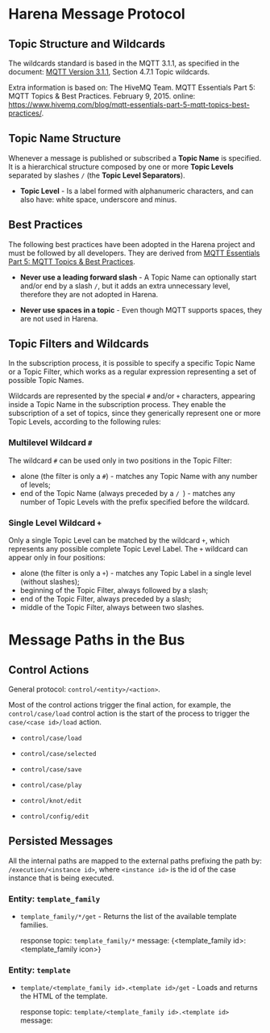 # Harena Message Protocol
## Topic Structure and Wildcards
The wildcards standard is based in the MQTT 3.1.1, as specified in the document: [MQTT Version 3.1.1](http://docs.oasis-open.org/mqtt/mqtt/v3.1.1/os/mqtt-v3.1.1-os.html), Section 4.7.1 Topic wildcards.

Extra information is based on:
The HiveMQ Team. MQTT Essentials Part 5: MQTT Topics & Best Practices. February 9, 2015. online: https://www.hivemq.com/blog/mqtt-essentials-part-5-mqtt-topics-best-practices/.
## Topic Name Structure

Whenever a message is published or subscribed a **Topic Name** is specified. It is a hierarchical structure composed by one or more **Topic Levels** separated by slashes `/` (the **Topic Level Separators**).

* **Topic Level** - Is a label formed with alphanumeric characters, and can also have: white space, underscore and minus.

## Best Practices
The following best practices have been adopted in the Harena project and must be followed by all developers. They are derived from [MQTT Essentials Part 5: MQTT Topics & Best Practices](https://www.hivemq.com/blog/mqtt-essentials-part-5-mqtt-topics-best-practices/).

* **Never use a leading forward slash** - A Topic Name can optionally start and/or end by a slash `/`, but it adds an extra unnecessary level, therefore they are not adopted in Harena.

* **Never use spaces in a topic** - Even though MQTT supports spaces, they are not used in Harena.

## Topic Filters and Wildcards

In the subscription process, it is possible to specify a specific Topic Name or a Topic Filter, which works as a regular expression representing a set of possible Topic Names.

Wildcards are represented by the special `#` and/or `+` characters, appearing inside a Topic Name in the subscription process. They enable the subscription of a set of topics, since they generically represent one or more Topic Levels, according to the following rules:
### Multilevel Wildcard `#`
The wildcard `#` can be used only in two positions in the Topic Filter:
* alone (the filter is only a `#`) - matches any Topic Name with any number of levels;
* end of the Topic Name (always preceded by a `/ `) -  matches any number of Topic Levels with the prefix specified before the wildcard.

### Single Level Wildcard `+`
Only a single Topic Level can be matched by the wildcard  `+`, which represents any possible complete Topic Level Label. The `+` wildcard can appear only in four positions:
* alone (the filter is only a `+`) - matches any Topic Label in a single level (without slashes);
* beginning of the Topic Filter, always followed by a slash;
* end of the Topic Filter, always preceded by a slash;
* middle of the Topic Filter, always between two slashes.
# Message Paths in the Bus
## Control Actions

General protocol: `control/<entity>/<action>`.

Most of the control actions trigger the final action, for example, the `control/case/load` control action is the start of the process to trigger the `case/<case id>/load` action.

* `control/case/load`
* `control/case/selected`

* `control/case/save`
* `control/case/play`
* `control/knot/edit`
* `control/config/edit`
 
## Persisted Messages

All the internal paths are mapped to the external paths prefixing the path by: `/execution/<instance id>`, where `<instance id>` is the id of the case instance that is being executed.

### Entity: `template_family`
* `template_family/*/get` - Returns the list of the available template families.

  response topic: `template_family/*`
           message: {<template_family id>: <template_family icon>}

### Entity: `template`
* `template/<template_family id>.<template id>/get` - Loads and returns the HTML of the template.

  response topic: `template/<template_family id>.<template id>`
           message: <template HTML>


### Entity: `case`
* `case/*/get` - Returns the list of the available cases.

  response topic: `case/*`
           message: {<case id>: <case icon>}

* `case/<case id>/get` - Loads and returns the markdown of the case.

  response topic: `case/<case id>`
           message: <case markdown>

* `case/<case id>/set` - Saves the case in a markdown or object format (according to the format specified in the message).

  message: {format: "markdown" | "json", source: <case source>}

  * markdown format

    response topic: `case/<case id>/version`
           message: <version id> - id of the previous case version.

  * object format

    response topic: `case/<case id>/set/status`
           message: <status> - status of the opperation.

* `case/<case id>/set` - Saves the markdown of the case.

  response topic: `case/<case id>/version`
           message: <version id> - id of the previous case version.


* `case/<case id>/prepare` - Prepares the environment where the case will run in HTML.

  message: `{templateFamily: <template_family id>}` - template family to generate the HTML version of the case.

  response topic: `case/<case id>/prepare/status`
           message: <status> - status of the preparation.
### Entity: `knot`
`<knot title>` - The title given by the author to the knot in the case.
`<knot id>` - Uniquely identifies a knot. Derived from the knot title replacing spaces for underscores (as we do not use spaces in the topics).

* `knot/<knot id>/selected` - A knot has been selected in the authoring environment.

  message: `<knot title>`

* `knot/<knot id>/set` - Save a HTML version of the knot.

  message: `{caseId: <case id>, format: "html", source: <html source>}`

* `knot/<knot id>/navigate` - The player navigates to a specific knot.
"knot/</navigate"
      "knot/<</navigate"
      "

### Entity: `variable`

Variable input cycle:
  * `var/<variable>/input/ready`
  * `var/<variable>/typed`
  * `var/<variable>/changed`
  * `var/<variable>/set`
  * `var/<variable>/input/end`

#### Details

* `var/<variable>/typed` - Notifies that the user typed part of an input.

  message: `{sourceType: "dcc-input",
             value: "<value>"}`

* `var/<variable>/changed` - Notifies a change em the input variable.

  message: `{sourceType: "dcc-input",
             value: "<value>"}`

* `var/<variable>/set` - Notifies the input of a value by the user related to a `<variable>`.

  message: `{sourceType: "dcc-input",
             value: "<value>"}`

## Messages Not Persisted

Messages to coordinate DCCs.

### Entity: `dcc-block`

Operations:
* `get xstyle` \[`/dcc-block/get/xstyle`\] - Requests to a DCC Styler the styling policy.

  return: \[`/dcc-block/xstyle`\] - one of the following values:
  * `in ` - default style defined inside the DCC;
  * `none` - no style defined;
  * `out` - style defined externally.

### Entity: `dcc-state-selector`

Operations:
* `get states` \[`/dcc-state-selector/get/states`\] - Requests for an upper level DCC (e.g., an aggregattor DCC) or a group coordinator DCC the set of possible states present in the selector.
 
  return: \[`/dcc-state-selector/states`\] - List of states separated by commas.


